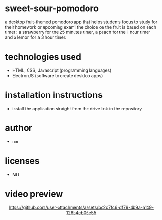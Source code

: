 # sweet-sour-pomodoro
a desktop fruit-themed pomodoro app that helps students focus to study for their homework or upcoming exam! the choice on the fruit is based on each timer : a strawberry for the 25 minutes timer, a peach for the 1 hour timer and a lemon for a 3 hour timer.

# technologies used
- HTML, CSS, Javascript (programming languages)
- ElectronJS (software to create desktop apps)

# installation instructions
- install the application straight from the drive link in the repository

# author
- me

# licenses
- MIT

# video preview
<div align="center">
  

https://github.com/user-attachments/assets/bc2c7fc6-df79-4b9a-a149-126b4cb06e55


</div>
